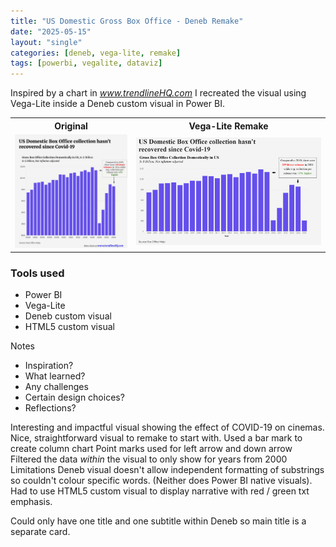 ```yaml
---
title: "US Domestic Gross Box Office - Deneb Remake"
date: "2025-05-15"
layout: "single"
categories: [deneb, vega-lite, remake]
tags: [powerbi, vegalite, dataviz]
---
```


Inspired by a chart in *www.trendlineHQ.com* I recreated the visual using Vega-Lite inside a Deneb custom visual in Power BI.

<table>
  <tr>
    <th style="text-align: center;">Original</th>
    <th style="text-align: center;">Vega-Lite Remake</th>
  </tr>
  <tr>
    <td style="text-align: center;">
      <img src="/images/USDomesticBoxOffice_Original.png" alt="Original Visualisation" style="width: 300px;"><br>
    </td>
    <td style="text-align: center;">
      <img src="/images/USDomesticBoxOffice_Remake.png" alt="Vega-Lite Remake" style="width: 525px;"><br>
    </td>
  </tr>
</table>

### Tools used
- Power BI
- Vega-Lite
- Deneb custom visual
- HTML5 custom visual

Notes
- Inspiration?
- What learned?
- Any challenges
- Certain design choices?
- Reflections?

Interesting and impactful visual showing the effect of COVID-19 on cinemas.
Nice, straightforward visual to remake to start with. 
Used a bar mark to create column chart
Point marks used for left arrow and down arrow
Filtered the data *within* the visual to only show for years from 2000
Limitations
Deneb visual doesn't allow independent formatting of substrings so couldn't colour specific words. (Neither does Power BI native visuals). Had to use HTML5 custom visual to display narrative with red / green txt emphasis.

Could only have one title and one subtitle within Deneb so main title is a separate card.
